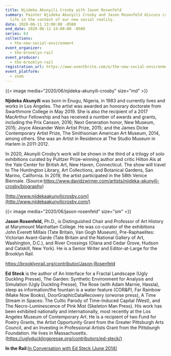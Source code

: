 ```yaml
---
title: Njideka Akunyili Crosby with Jason Rosenfeld
summary: Painter Njideka Akunyili Crosby and Jason Rosenfeld discuss creative
  life in the context of our new social reality.
date: 2020-06-11 13:00:00 -0500
end_date: 2020-06-11 14:00:00 -0500
series: 63
collections:
  - the-new-social-environment
event_organizer:
  - the-brooklyn-rail
event_producer:
  - the-brooklyn-rail
registration_url: https://www.eventbrite.com/e/the-new-social-environment-63-njideka-akunyili-crosby-tickets-108145786960
event_platform:
  - zoom
---
```

{{< image media="2020/06/njideka-akunyili-crosby" size="md" >}}

**Njideka Akunyili** was born in Enugu, Nigeria, in 1983 and currently lives and works in Los Angeles. The artist was awarded an honorary doctorate from Swarthmore College in May 2019. She is also the recipient of a 2017 MacArthur Fellowship and has received a number of awards and grants, including the Prix Canson, 2016; Next Generation honor, New Museum, 2015; Joyce Alexander Wein Artist Prize, 2015; and the James Dicke Contemporary Artist Prize, The Smithsonian American Art Museum, 2014, among others. She was an Artist in Residence at The Studio Museum in Harlem in 2011-2012.

In 2020, Akunyili Crosby’s work will be shown in the third of a trilogy of solo exhibitions curated by Pulitzer Prize-winning author and critic Hilton Als at the Yale Center for British Art, New Haven, Connecticut. The show will travel to The Huntington Library, Art Collections, and Botanical Gardens, San Marino, California. In 2019, the artist participated in the 58th Venice Biennale. (Source:<https://www.davidzwirner.com/artists/njideka-akunyili-crosby/biography>)

[http://www.njidekaakunyilicrosby.com](http://www.njidekaakunyilicrosby.com/)

{{< image media="2020/06/jason-rosenfeld" size="sm" >}}

**Jason Rosenfeld,** Ph.D., is Distinguished Chair and Professor of Art History at Marymount Manhattan College. He was co-curator of the exhibitions John Everett Millais (Tate Britain, Van Gogh Museum), Pre-Raphaelites: Victorian Avant-Garde (Tate Britain and the National Gallery of Art, Washington, D.C.), and River Crossings (Olana and Cedar Grove, Hudson and Catskill, New York). He is a Senior Writer and Editor-at-Large for the Brooklyn Rail.

<https://brooklynrail.org/contributor/Jason-Rosenfeld>

**Ed Steck** is the author of An Interface for a Fractal Landscape (Ugly Duckling Presse), The Garden: Synthetic Environment for Analysis and Simulation (Ugly Duckling Presse), The Rose (with Adam Marnie, Hassla), sleep as information/the fountain is a water feature (COR&P), Far Rainbow (Make Now Books), DoorGraphicDataRecovery (orworse press), A Time Stream in Spaces: The Cultic Parody of Time-Induced Capital (West), and The Necro-Luminescence of Pink Mist (Skeleton Man Press). His work has been exhibited nationally and internationally, most recently at the Los Angeles Museum of Contemporary Art. He is a recipient of two Fund for Poetry Grants, the Artist Opportunity Grant from the Greater Pittsburgh Arts Council, and an Investing in Professional Artists Grant from the Pittsburgh Foundation. He lives in Massachusetts. ([https://uglyducklingpresse.org/contributors/ed-steck/)](https://uglyducklingpresse.org/contributors/ed-steck/)

**In the Rail:**[In Conversation with Ed Steck (June 2014)](https://brooklynrail.org/2014/06/poetry/in-conversation-with-ed-steck)
